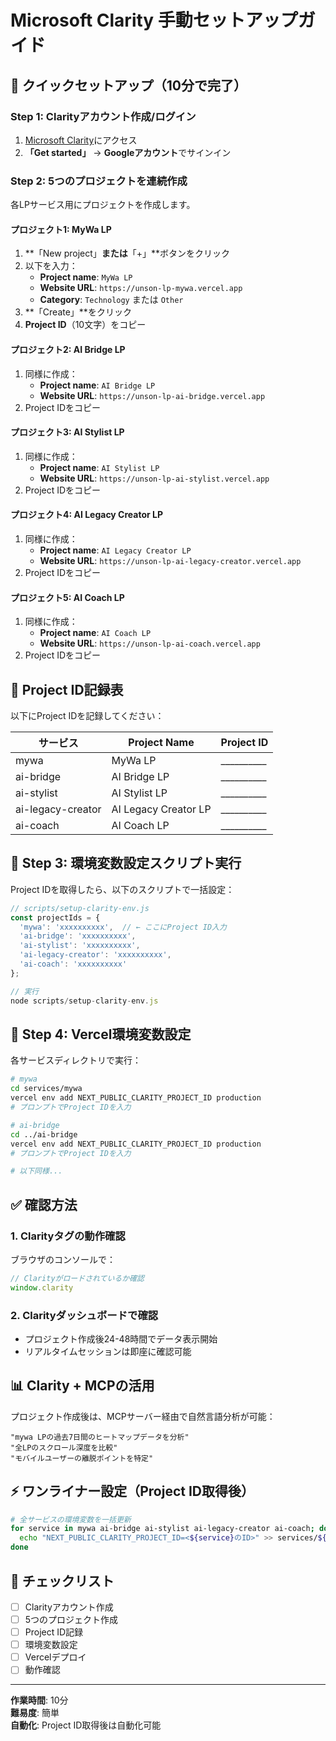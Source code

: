 # Microsoft Clarity 手動セットアップガイド

## 🚀 クイックセットアップ（10分で完了）

### Step 1: Clarityアカウント作成/ログイン

1. [Microsoft Clarity](https://clarity.microsoft.com/)にアクセス
2. **「Get started」** → **Googleアカウント**でサインイン

### Step 2: 5つのプロジェクトを連続作成

各LPサービス用にプロジェクトを作成します。

#### プロジェクト1: MyWa LP

1. **「New project」**または**「+」**ボタンをクリック
2. 以下を入力：
   - **Project name**: `MyWa LP`
   - **Website URL**: `https://unson-lp-mywa.vercel.app`
   - **Category**: `Technology` または `Other`
3. **「Create」**をクリック
4. **Project ID**（10文字）をコピー

#### プロジェクト2: AI Bridge LP

1. 同様に作成：
   - **Project name**: `AI Bridge LP`
   - **Website URL**: `https://unson-lp-ai-bridge.vercel.app`
2. Project IDをコピー

#### プロジェクト3: AI Stylist LP

1. 同様に作成：
   - **Project name**: `AI Stylist LP`
   - **Website URL**: `https://unson-lp-ai-stylist.vercel.app`
2. Project IDをコピー

#### プロジェクト4: AI Legacy Creator LP

1. 同様に作成：
   - **Project name**: `AI Legacy Creator LP`
   - **Website URL**: `https://unson-lp-ai-legacy-creator.vercel.app`
2. Project IDをコピー

#### プロジェクト5: AI Coach LP

1. 同様に作成：
   - **Project name**: `AI Coach LP`
   - **Website URL**: `https://unson-lp-ai-coach.vercel.app`
2. Project IDをコピー

## 📝 Project ID記録表

以下にProject IDを記録してください：

| サービス | Project Name | Project ID |
|---------|-------------|------------|
| mywa | MyWa LP | __________ |
| ai-bridge | AI Bridge LP | __________ |
| ai-stylist | AI Stylist LP | __________ |
| ai-legacy-creator | AI Legacy Creator LP | __________ |
| ai-coach | AI Coach LP | __________ |

## 🔧 Step 3: 環境変数設定スクリプト実行

Project IDを取得したら、以下のスクリプトで一括設定：

```javascript
// scripts/setup-clarity-env.js
const projectIds = {
  'mywa': 'xxxxxxxxxx',  // ← ここにProject ID入力
  'ai-bridge': 'xxxxxxxxxx',
  'ai-stylist': 'xxxxxxxxxx',
  'ai-legacy-creator': 'xxxxxxxxxx',
  'ai-coach': 'xxxxxxxxxx'
};

// 実行
node scripts/setup-clarity-env.js
```

## 🚀 Step 4: Vercel環境変数設定

各サービスディレクトリで実行：

```bash
# mywa
cd services/mywa
vercel env add NEXT_PUBLIC_CLARITY_PROJECT_ID production
# プロンプトでProject IDを入力

# ai-bridge
cd ../ai-bridge
vercel env add NEXT_PUBLIC_CLARITY_PROJECT_ID production
# プロンプトでProject IDを入力

# 以下同様...
```

## ✅ 確認方法

### 1. Clarityタグの動作確認

ブラウザのコンソールで：
```javascript
// Clarityがロードされているか確認
window.clarity
```

### 2. Clarityダッシュボードで確認

- プロジェクト作成後24-48時間でデータ表示開始
- リアルタイムセッションは即座に確認可能

## 📊 Clarity + MCPの活用

プロジェクト作成後は、MCPサーバー経由で自然言語分析が可能：

```
"mywa LPの過去7日間のヒートマップデータを分析"
"全LPのスクロール深度を比較"
"モバイルユーザーの離脱ポイントを特定"
```

## ⚡ ワンライナー設定（Project ID取得後）

```bash
# 全サービスの環境変数を一括更新
for service in mywa ai-bridge ai-stylist ai-legacy-creator ai-coach; do
  echo "NEXT_PUBLIC_CLARITY_PROJECT_ID=<${service}のID>" >> services/${service}/.env.local
done
```

## 🎯 チェックリスト

- [ ] Clarityアカウント作成
- [ ] 5つのプロジェクト作成
- [ ] Project ID記録
- [ ] 環境変数設定
- [ ] Vercelデプロイ
- [ ] 動作確認

---

**作業時間**: 10分  
**難易度**: 簡単  
**自動化**: Project ID取得後は自動化可能